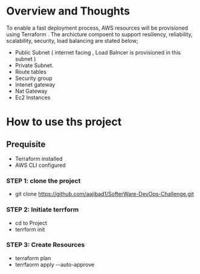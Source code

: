 # Overview and Thoughts
To enable a fast deployment process, AWS resources will be provisioned using Terraform .  The archicture  compoent to support  resiliency, reliability, scalability, security, load balancing are stated below;
- Public Subnet ( internet facing , Load Balncer is provisioned in this subnet ) 
- Private Subnet.
- Route tables
- Security group 
- Intenet gateway
- Nat Gateway
- Ec2 Instances


# How to use ths project

## Prequisite 
- Terraform installed
- AWS CLI configured

### STEP 1: clone the project
- git clone https://github.com/aajibad1/SofterWare-DevOps-Challenge.git

### STEP 2: Initiate terrform
- cd to Project 
- terrform init

### STEP 3: Create Resources 
- terraform plan 
- terrfaorm apply --auto-approve



